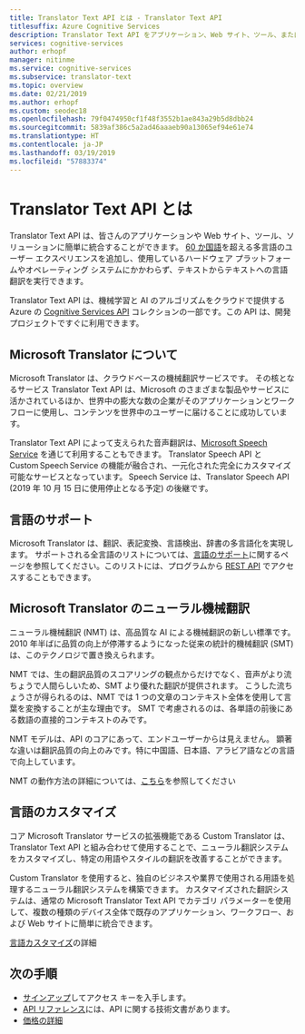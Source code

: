 ```yaml
---
title: Translator Text API とは - Translator Text API
titlesuffix: Azure Cognitive Services
description: Translator Text API をアプリケーション、Web サイト、ツール、またはその他のソリューションに統合して、多言語ユーザー エクスペリエンスを提供できます。
services: cognitive-services
author: erhopf
manager: nitinme
ms.service: cognitive-services
ms.subservice: translator-text
ms.topic: overview
ms.date: 02/21/2019
ms.author: erhopf
ms.custom: seodec18
ms.openlocfilehash: 79f0474950cf1f48f3552b1ae843a29b5d8dbb24
ms.sourcegitcommit: 5839af386c5a2ad46aaaeb90a13065ef94e61e74
ms.translationtype: HT
ms.contentlocale: ja-JP
ms.lasthandoff: 03/19/2019
ms.locfileid: "57883374"
---
```

# <a name="what-is-translator-text-api"></a>Translator Text API とは

Translator Text API は、皆さんのアプリケーションや Web サイト、ツール、ソリューションに簡単に統合することができます。 [60 か国語](languages.md)を超える多言語のユーザー エクスペリエンスを追加し、使用しているハードウェア プラットフォームやオペレーティング システムにかかわらず、テキストからテキストへの言語翻訳を実行できます。

Translator Text API は、機械学習と AI のアルゴリズムをクラウドで提供する Azure の [Cognitive Services API](https://docs.microsoft.com/azure/#pivot=products&panel=ai) コレクションの一部です。この API は、開発プロジェクトですぐに利用できます。

## <a name="about-microsoft-translator"></a>Microsoft Translator について

Microsoft Translator は、クラウドベースの機械翻訳サービスです。 その核となるサービス Translator Text API は、Microsoft のさまざまな製品やサービスに活かされているほか、世界中の膨大な数の企業がそのアプリケーションとワークフローに使用し、コンテンツを世界中のユーザーに届けることに成功しています。

Translator Text API によって支えられた音声翻訳は、[Microsoft Speech Service](https://docs.microsoft.com/azure/cognitive-services/speech-service/) を通じて利用することもできます。 Translator Speech API と Custom Speech Service の機能が融合され、一元化された完全にカスタマイズ可能なサービスとなっています。 Speech Service は、Translator Speech API (2019 年 10 月 15 日に使用停止となる予定) の後継です。

## <a name="language-support"></a>言語のサポート

Microsoft Translator は、翻訳、表記変換、言語検出、辞書の多言語化を実現します。 サポートされる全言語のリストについては、[言語のサポート](language-support.md)に関するページを参照してください。このリストには、プログラムから [REST API](https://docs.microsoft.com/azure/cognitive-services/translator/reference/v3-0-languages) でアクセスすることもできます。  

## <a name="microsoft-translator-neural-machine-translation"></a>Microsoft Translator のニューラル機械翻訳

ニューラル機械翻訳 (NMT) は、高品質な AI による機械翻訳の新しい標準です。 2010 年半ばに品質の向上が停滞するようになった従来の統計的機械翻訳 (SMT) は、このテクノロジで置き換えられます。

NMT では、生の翻訳品質のスコアリングの観点からだけでなく、音声がより流ちょうで人間らしいため、SMT より優れた翻訳が提供されます。 こうした流ちょうさが得られるのは、NMT では 1 つの文章のコンテキスト全体を使用して言葉を変換することが主な理由です。 SMT で考慮されるのは、各単語の前後にある数語の直接的コンテキストのみです。

NMT モデルは、API のコアにあって、エンドユーザーからは見えません。 顕著な違いは翻訳品質の向上のみです。特に中国語、日本語、アラビア語などの言語で向上しています。

NMT の動作方法の詳細については、[こちら](https://www.microsoft.com/en-us/translator/mt.aspx#nnt)を参照してください

## <a name="language-customization"></a>言語のカスタマイズ

コア Microsoft Translator サービスの拡張機能である Custom Translator は、Translator Text API と組み合わせて使用することで、ニューラル翻訳システムをカスタマイズし、特定の用語やスタイルの翻訳を改善することができます。

Custom Translator を使用すると、独自のビジネスや業界で使用される用語を処理するニューラル翻訳システムを構築できます。 カスタマイズされた翻訳システムは、通常の Microsoft Translator Text API でカテゴリ パラメーターを使用して、複数の種類のデバイス全体で既存のアプリケーション、ワークフロー、および Web サイトに簡単に統合できます。

[言語カスタマイズ](customization.md)の詳細

## <a name="next-steps"></a>次の手順

- [サインアップ](translator-text-how-to-signup.md)してアクセス キーを入手します。
- [API リファレンス](https://docs.microsoft.com/azure/cognitive-services/Translator/reference/v3-0-reference)には、API に関する技術文書があります。
- [価格の詳細](https://azure.microsoft.com/pricing/details/cognitive-services/translator-text-api/)
